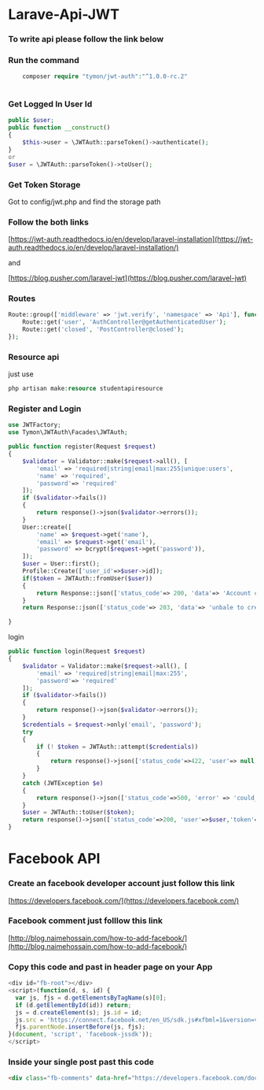 # Larave-Api-JWT
### To write api please follow the link below
### Run the command
```php
    composer require "tymon/jwt-auth":"^1.0.0-rc.2"
    
```
### Get Logged In User Id
```php
public $user;
public function __construct()
{
    $this->user = \JWTAuth::parseToken()->authenticate();
}
or
$user = \JWTAuth::parseToken()->toUser();
```
### Get Token Storage

Got to config/jwt.php and find the storage path
### Follow the both links
[https://jwt-auth.readthedocs.io/en/develop/laravel-installation](https://jwt-auth.readthedocs.io/en/develop/laravel-installation/)

and

[https://blog.pusher.com/laravel-jwt](https://blog.pusher.com/laravel-jwt)
### Routes
```php
Route::group(['middleware' => 'jwt.verify', 'namespace' => 'Api'], function() {
    Route::get('user', 'AuthController@getAuthenticatedUser');
    Route::get('closed', 'PostController@closed');
});

```
### Resource api
just use
```php
php artisan make:resource studentapiresource

```
### Register and Login
```php
use JWTFactory;
use Tymon\JWTAuth\Facades\JWTAuth;

public function register(Request $request)
{
    $validator = Validator::make($request->all(), [
        'email' => 'required|string|email|max:255|unique:users',
        'name' => 'required',
        'password'=> 'required'
    ]);
    if ($validator->fails()) 
    {
        return response()->json($validator->errors());
    }
    User::create([
        'name' => $request->get('name'),
        'email' => $request->get('email'),
        'password' => bcrypt($request->get('password')),
    ]);
    $user = User::first();
    Profile::Create(['user_id'=>$user->id]);
    if($token = JWTAuth::fromUser($user))
    {
        return Response::json(['status_code'=> 200, 'data'=> 'Account created successfully'],200);
    }
    return Response::json(['status_code'=> 203, 'data'=> 'unbale to create account.'],203);

}
```
login
```php
public function login(Request $request)
{
    $validator = Validator::make($request->all(), [
        'email' => 'required|string|email|max:255',
        'password'=> 'required'
    ]);
    if ($validator->fails()) 
    {
        return response()->json($validator->errors());
    }
    $credentials = $request->only('email', 'password');
    try 
    {
        if (! $token = JWTAuth::attempt($credentials)) 
        {
            return response()->json(['status_code'=>422, 'user'=> null,'error' => 'invalid_credentials','token'=>null], 422);
        }
    } 
    catch (JWTException $e) 
    {
        return response()->json(['status_code'=>500, 'error' => 'could_not_create_token'], 500);
    }
    $user = JWTAuth::toUser($token);
    return response()->json(['status_code'=>200, 'user'=>$user,'token'=>$token]);
}
```
# Facebook API
### Create an facebook developer account just follow this link

[https://developers.facebook.com/](https://developers.facebook.com/)


### Facebook comment just folllow this link
[http://blog.naimehossain.com/how-to-add-facebook/](http://blog.naimehossain.com/how-to-add-facebook/)

### Copy this code and past in header page on your App
```js
<div id="fb-root"></div>
<script>(function(d, s, id) {
  var js, fjs = d.getElementsByTagName(s)[0];
  if (d.getElementById(id)) return;
  js = d.createElement(s); js.id = id;
  js.src = 'https://connect.facebook.net/en_US/sdk.js#xfbml=1&version=v3.2&appId=Your id goes here &autoLogAppEvents=1';
  fjs.parentNode.insertBefore(js, fjs);
}(document, 'script', 'facebook-jssdk'));
</script>
```
### Inside your single post past this code
```html
<div class="fb-comments" data-href="https://developers.facebook.com/docs/plugins/comments#configurator" data-numposts="5"></div>
```

